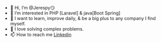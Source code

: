 - 👋 Hi, I’m @Jerespy😏
- 👀 I’m interested in PHP [Laravel] & java[Boot Spring]
- 🌱 I want to learn, improve daily, & be a big plus to any company I find myself.
- 💞️ I love solving complex problems.
- 📫 How to reach me [Linkedin](https://www.linkedin.com/in/osah-prince)

<!---
Jerespy/Jerespy is a ✨ special ✨ repository because its `README.md` (this file) appears on your GitHub profile.
You can click the Preview link to take a look at your changes.
--->
